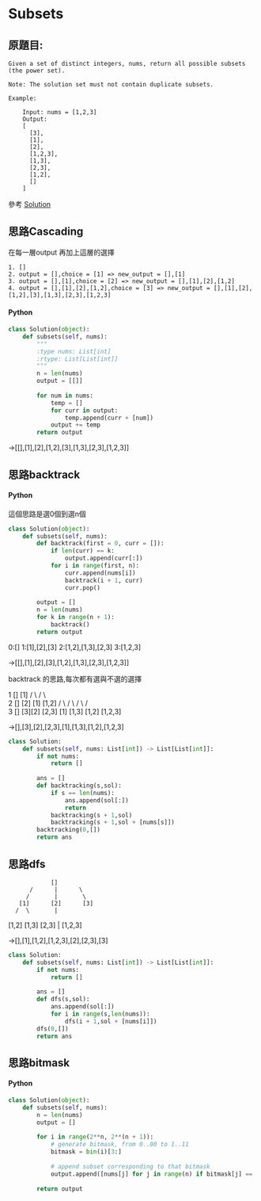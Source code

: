 # Subsets

## 原題目:
```
Given a set of distinct integers, nums, return all possible subsets (the power set).

Note: The solution set must not contain duplicate subsets.

Example:

    Input: nums = [1,2,3]
    Output:
    [
      [3],
      [1],
      [2],
      [1,2,3],
      [1,3],
      [2,3],
      [1,2],
      []
    ]
```

參考
<a href = "https://leetcode.com/problems/subsets/solution/">Solution</a>

## 思路Cascading
在每一層output 再加上這層的選擇
```
1. []
2. output = [],choice = [1] => new_output = [],[1]
3. output = [],[1],choice = [2] => new_output = [],[1],[2],[1,2]
4. output = [],[1],[2],[1,2],choice = [3] => new_output = [],[1],[2],[1,2],[3],[1,3],[2,3],[1,2,3]
```
#### Python
``` python
class Solution(object):
    def subsets(self, nums):
        """
        :type nums: List[int]
        :rtype: List[List[int]]
        """
        n = len(nums)
        output = [[]]
        
        for num in nums:
            temp = []
            for curr in output:
                temp.append(curr + [num])  
            output += temp
        return output
```



->[[],[1],[2],[1,2],[3],[1,3],[2,3],[1,2,3]]



## 思路backtrack


#### Python

這個思路是選0個到選n個
``` python
class Solution(object):
    def subsets(self, nums):      
        def backtrack(first = 0, curr = []):           
            if len(curr) == k:  
                output.append(curr[:])
            for i in range(first, n):               
                curr.append(nums[i])               
                backtrack(i + 1, curr)               
                curr.pop()
        
        output = []
        n = len(nums)
        for k in range(n + 1):
            backtrack()  
        return output

```
0:[]
1:[1],[2],[3]
2:[1,2],[1,3],[2,3]
3:[1,2,3]


->[[],[1],[2],[3],[1,2],[1,3],[2,3],[1,2,3]]

backtrack 的思路,每次都有選與不選的選擇

                
            
1          []                  [1]
          /   \             /       \    
2        []   [2]        [1]       [1,2]
        / \   / \        / \       /    \
3     [] [3][2] [2,3]  [1] [1,3] [1,2] [1,2,3]

->[],[3],[2],[2,3],[1],[1,3],[1,2],[1,2,3]

``` python
class Solution:
    def subsets(self, nums: List[int]) -> List[List[int]]:        
        if not nums:
            return []
        
        ans = []
        def backtracking(s,sol):
            if s == len(nums):
                ans.append(sol[:])
                return 
            backtracking(s + 1,sol)
            backtracking(s + 1,sol + [nums[s]]) 
        backtracking(0,[])        
        return ans

```

## 思路dfs


                []
          /      |      \
         /       |       \          
       [1]      [2]      [3]        
      /  \       |
   [1,2] [1,3]  [2,3]
    |
   [1,2,3]

->[],[1],[1,2],[1,2,3],[2],[2,3],[3]
                    


``` python
class Solution:
    def subsets(self, nums: List[int]) -> List[List[int]]:        
        if not nums:
            return []
        
        ans = []
        def dfs(s,sol):            
            ans.append(sol[:])            
            for i in range(s,len(nums)):                
                dfs(i + 1,sol + [nums[i]])  
        dfs(0,[])        
        return ans
```

## 思路bitmask


#### Python
``` python
class Solution(object):
    def subsets(self, nums):
        n = len(nums)
        output = []
        
        for i in range(2**n, 2**(n + 1)):
            # generate bitmask, from 0..00 to 1..11
            bitmask = bin(i)[3:]
            
            # append subset corresponding to that bitmask
            output.append([nums[j] for j in range(n) if bitmask[j] == '1'])
        
        return output  
```







